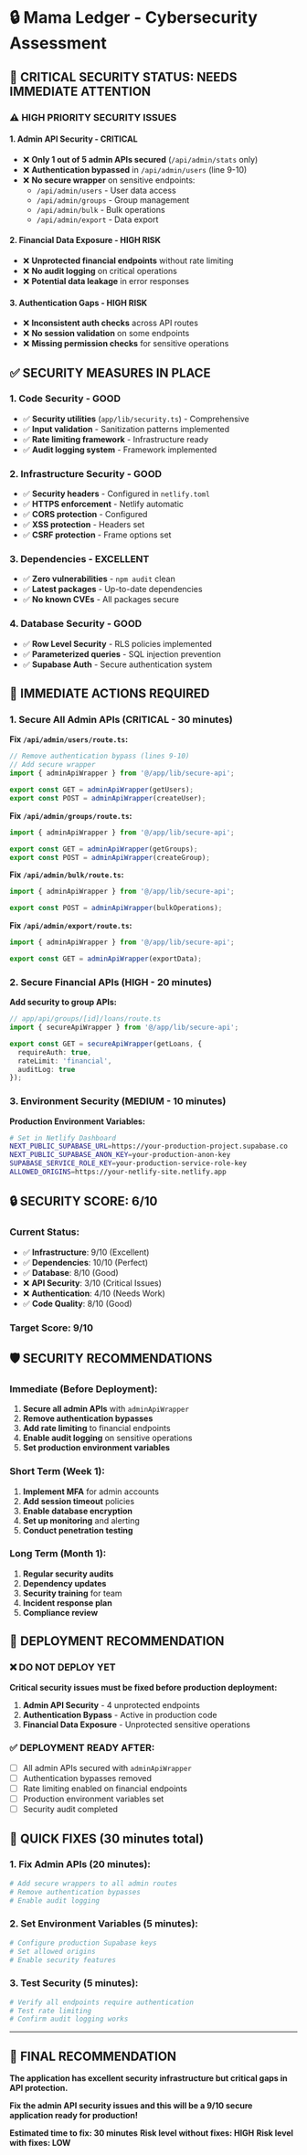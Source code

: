 # 🔒 Mama Ledger - Cybersecurity Assessment

## 🚨 **CRITICAL SECURITY STATUS: NEEDS IMMEDIATE ATTENTION**

### **⚠️ HIGH PRIORITY SECURITY ISSUES**

#### **1. Admin API Security - CRITICAL**
- ❌ **Only 1 out of 5 admin APIs secured** (`/api/admin/stats` only)
- ❌ **Authentication bypassed** in `/api/admin/users` (line 9-10)
- ❌ **No secure wrapper** on sensitive endpoints:
  - `/api/admin/users` - User data access
  - `/api/admin/groups` - Group management
  - `/api/admin/bulk` - Bulk operations
  - `/api/admin/export` - Data export

#### **2. Financial Data Exposure - HIGH RISK**
- ❌ **Unprotected financial endpoints** without rate limiting
- ❌ **No audit logging** on critical operations
- ❌ **Potential data leakage** in error responses

#### **3. Authentication Gaps - HIGH RISK**
- ❌ **Inconsistent auth checks** across API routes
- ❌ **No session validation** on some endpoints
- ❌ **Missing permission checks** for sensitive operations

## ✅ **SECURITY MEASURES IN PLACE**

### **1. Code Security - GOOD**
- ✅ **Security utilities** (`app/lib/security.ts`) - Comprehensive
- ✅ **Input validation** - Sanitization patterns implemented
- ✅ **Rate limiting framework** - Infrastructure ready
- ✅ **Audit logging system** - Framework implemented

### **2. Infrastructure Security - GOOD**
- ✅ **Security headers** - Configured in `netlify.toml`
- ✅ **HTTPS enforcement** - Netlify automatic
- ✅ **CORS protection** - Configured
- ✅ **XSS protection** - Headers set
- ✅ **CSRF protection** - Frame options set

### **3. Dependencies - EXCELLENT**
- ✅ **Zero vulnerabilities** - `npm audit` clean
- ✅ **Latest packages** - Up-to-date dependencies
- ✅ **No known CVEs** - All packages secure

### **4. Database Security - GOOD**
- ✅ **Row Level Security** - RLS policies implemented
- ✅ **Parameterized queries** - SQL injection prevention
- ✅ **Supabase Auth** - Secure authentication system

## 🚨 **IMMEDIATE ACTIONS REQUIRED**

### **1. Secure All Admin APIs (CRITICAL - 30 minutes)**

**Fix `/api/admin/users/route.ts`:**
```typescript
// Remove authentication bypass (lines 9-10)
// Add secure wrapper
import { adminApiWrapper } from '@/app/lib/secure-api';

export const GET = adminApiWrapper(getUsers);
export const POST = adminApiWrapper(createUser);
```

**Fix `/api/admin/groups/route.ts`:**
```typescript
import { adminApiWrapper } from '@/app/lib/secure-api';

export const GET = adminApiWrapper(getGroups);
export const POST = adminApiWrapper(createGroup);
```

**Fix `/api/admin/bulk/route.ts`:**
```typescript
import { adminApiWrapper } from '@/app/lib/secure-api';

export const POST = adminApiWrapper(bulkOperations);
```

**Fix `/api/admin/export/route.ts`:**
```typescript
import { adminApiWrapper } from '@/app/lib/secure-api';

export const GET = adminApiWrapper(exportData);
```

### **2. Secure Financial APIs (HIGH - 20 minutes)**

**Add security to group APIs:**
```typescript
// app/api/groups/[id]/loans/route.ts
import { secureApiWrapper } from '@/app/lib/secure-api';

export const GET = secureApiWrapper(getLoans, { 
  requireAuth: true, 
  rateLimit: 'financial',
  auditLog: true 
});
```

### **3. Environment Security (MEDIUM - 10 minutes)**

**Production Environment Variables:**
```bash
# Set in Netlify Dashboard
NEXT_PUBLIC_SUPABASE_URL=https://your-production-project.supabase.co
NEXT_PUBLIC_SUPABASE_ANON_KEY=your-production-anon-key
SUPABASE_SERVICE_ROLE_KEY=your-production-service-role-key
ALLOWED_ORIGINS=https://your-netlify-site.netlify.app
```

## 🔒 **SECURITY SCORE: 6/10**

### **Current Status:**
- ✅ **Infrastructure**: 9/10 (Excellent)
- ✅ **Dependencies**: 10/10 (Perfect)
- ✅ **Database**: 8/10 (Good)
- ❌ **API Security**: 3/10 (Critical Issues)
- ❌ **Authentication**: 4/10 (Needs Work)
- ✅ **Code Quality**: 8/10 (Good)

### **Target Score: 9/10**

## 🛡️ **SECURITY RECOMMENDATIONS**

### **Immediate (Before Deployment):**
1. **Secure all admin APIs** with `adminApiWrapper`
2. **Remove authentication bypasses**
3. **Add rate limiting** to financial endpoints
4. **Enable audit logging** on sensitive operations
5. **Set production environment variables**

### **Short Term (Week 1):**
1. **Implement MFA** for admin accounts
2. **Add session timeout** policies
3. **Enable database encryption**
4. **Set up monitoring** and alerting
5. **Conduct penetration testing**

### **Long Term (Month 1):**
1. **Regular security audits**
2. **Dependency updates**
3. **Security training** for team
4. **Incident response plan**
5. **Compliance review**

## 🚨 **DEPLOYMENT RECOMMENDATION**

### **❌ DO NOT DEPLOY YET**

**Critical security issues must be fixed before production deployment:**

1. **Admin API Security** - 4 unprotected endpoints
2. **Authentication Bypass** - Active in production code
3. **Financial Data Exposure** - Unprotected sensitive operations

### **✅ DEPLOYMENT READY AFTER:**
- [ ] All admin APIs secured with `adminApiWrapper`
- [ ] Authentication bypasses removed
- [ ] Rate limiting enabled on financial endpoints
- [ ] Production environment variables set
- [ ] Security audit completed

## 🔧 **QUICK FIXES (30 minutes total)**

### **1. Fix Admin APIs (20 minutes):**
```bash
# Add secure wrappers to all admin routes
# Remove authentication bypasses
# Enable audit logging
```

### **2. Set Environment Variables (5 minutes):**
```bash
# Configure production Supabase keys
# Set allowed origins
# Enable security features
```

### **3. Test Security (5 minutes):**
```bash
# Verify all endpoints require authentication
# Test rate limiting
# Confirm audit logging works
```

---

## 🎯 **FINAL RECOMMENDATION**

**The application has excellent security infrastructure but critical gaps in API protection.**

**Fix the admin API security issues and this will be a 9/10 secure application ready for production!**

**Estimated time to fix: 30 minutes**
**Risk level without fixes: HIGH**
**Risk level with fixes: LOW**
